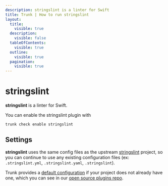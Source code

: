 ```yaml
---
description: stringslint is a linter for Swift
title: Trunk | How to run stringslint
layout:
  title:
    visible: true
  description:
    visible: false
  tableOfContents:
    visible: true
  outline:
    visible: true
  pagination:
    visible: true
---
```


# stringslint

**stringslint** is a linter for Swift.

You can enable the stringslint plugin with

```shell
trunk check enable stringslint
```

## Settings


**stringslint** uses the same config files as the
upstream [stringslint](https://github.com/dral3x/StringsLint#readme) project, so you can continue to use any
existing configuration files (ex: `.stringslint.yml`, `.stringslint.yaml`, `.stringslint`).
    

Trunk provides a [default configuration](https://github.com/trunk-io/plugins/tree/main/linters/stringslint) if your project does not already have one,
which you can see in our [open source plugins repo](https://github.com/trunk-io/plugins/tree/main).
